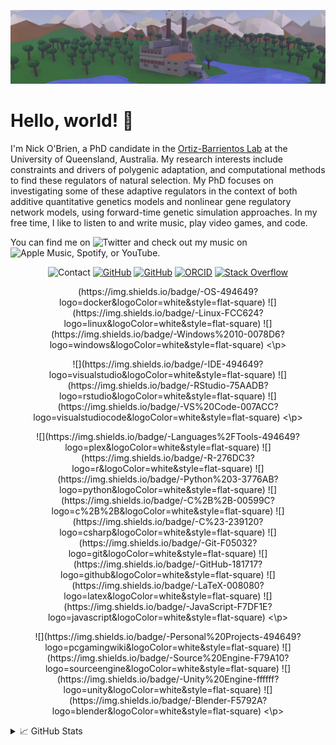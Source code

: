 ![Header](https://github.com/nobrien97/nobrien97/raw/main/images/lowpolyfactory.jpg)

# Hello, world! 👋

I'm Nick O'Brien, a PhD candidate in the [Ortiz-Barrientos Lab](https://www.ortizbarrientoslab.org/) at the University of Queensland, Australia. My research interests include constraints and drivers of polygenic adaptation, and computational methods to find these regulators of natural selection. My PhD focuses on investigating some of these adaptive regulators in the context of both additive quantitative genetics models and nonlinear gene regulatory network models, using forward-time genetic simulation approaches. In my free time, I like to listen to and write music, play video games, and code.



You can find me on ![Twitter][1] and check out my music on ![Apple Music, Spotify, or YouTube][2].


<p align="center">
    <img alt="Contact" src="https://img.shields.io/badge/-@nobrien97-494649?style=flat-square&logo=rss&logoColor=white">
    <a href="https://github.com/nobrien97" target="_blank"><img alt="GitHub" src="https://img.shields.io/badge/-@nobrien97-181717?style=flat-square&logo=GitHub&logoColor=white"></a>
    <a href="https://twitter.com/stochasnick" target="_blank"><img alt="GitHub" src="https://img.shields.io/badge/-@stochasnick-1DA1F2?style=flat-square&logo=Twitter&logoColor=white"></a>
    <a href="https://orcid.org/0000-0003-1363-5841" target="_blank"><img alt="ORCID" src="https://img.shields.io/badge/-ORCID-A6CE39?style=flat-square&logo=ORCID&logoColor=white"></a>
    <a href="https://stackoverflow.com/users/13586824/nick-obrien" target="_blank"><img alt="Stack Overflow" src="https://img.shields.io/badge/-Stack%20Overflow-FE7A16?style=flat-square&logo=Stack-Overflow&logoColor=white"></a>
</p>

<p align="center">
(https://img.shields.io/badge/-OS-494649?logo=docker&logoColor=white&style=flat-square)
![](https://img.shields.io/badge/-Linux-FCC624?logo=linux&logoColor=white&style=flat-square)
![](https://img.shields.io/badge/-Windows%2010-0078D6?logo=windows&logoColor=white&style=flat-square)
<\p>

<p align="center">
![](https://img.shields.io/badge/-IDE-494649?logo=visualstudio&logoColor=white&style=flat-square)
![](https://img.shields.io/badge/-RStudio-75AADB?logo=rstudio&logoColor=white&style=flat-square)
![](https://img.shields.io/badge/-VS%20Code-007ACC?logo=visualstudiocode&logoColor=white&style=flat-square)
<\p>

<p align="center">
![](https://img.shields.io/badge/-Languages%2FTools-494649?logo=plex&logoColor=white&style=flat-square)
![](https://img.shields.io/badge/-R-276DC3?logo=r&logoColor=white&style=flat-square)
![](https://img.shields.io/badge/-Python%203-3776AB?logo=python&logoColor=white&style=flat-square)
![](https://img.shields.io/badge/-C%2B%2B-00599C?logo=c%2B%2B&logoColor=white&style=flat-square)
![](https://img.shields.io/badge/-C%23-239120?logo=csharp&logoColor=white&style=flat-square)
![](https://img.shields.io/badge/-Git-F05032?logo=git&logoColor=white&style=flat-square)
![](https://img.shields.io/badge/-GitHub-181717?logo=github&logoColor=white&style=flat-square)
![](https://img.shields.io/badge/-LaTeX-008080?logo=latex&logoColor=white&style=flat-square)
![](https://img.shields.io/badge/-JavaScript-F7DF1E?logo=javascript&logoColor=white&style=flat-square)
<\p>

<p align="center">
![](https://img.shields.io/badge/-Personal%20Projects-494649?logo=pcgamingwiki&logoColor=white&style=flat-square)
![](https://img.shields.io/badge/-Source%20Engine-F79A10?logo=sourceengine&logoColor=white&style=flat-square)
![](https://img.shields.io/badge/-Unity%20Engine-ffffff?logo=unity&logoColor=white&style=flat-square)
![](https://img.shields.io/badge/-Blender-F5792A?logo=blender&logoColor=white&style=flat-square)
<\p>


<details>
<summary>📈 GitHub Stats</summary>
<p align="center>
[![Nick's GitHub stats](https://github-readme-stats.vercel.app/api?username=nobrien97&count_private=true&show_icons=true)](https://github.com/anuraghazra/github-readme-stats)
[![Top Langs](https://github-readme-stats.vercel.app/api/top-langs/?username=nobrien97&hide=html&layout=compact)](https://github.com/anuraghazra/github-readme-stats)
</p>
</details>

<!--
**nobrien97/nobrien97** is a ✨ _special_ ✨ repository because its `README.md` (this file) appears on your GitHub profile.

Here are some ideas to get you started:

- 🔭 I’m currently working on ...
- 🌱 I’m currently learning ...
- 👯 I’m looking to collaborate on ...
- 🤔 I’m looking for help with ...
- 💬 Ask me about ...
- 📫 How to reach me: ...
- 😄 Pronouns: ...
- ⚡ Fun fact: ...
-->

<!-- links -->

[1]: https://twitter.com/stochasnick
[2]: https://distrokid.com/hyperfollow/sinesurfer/transmission